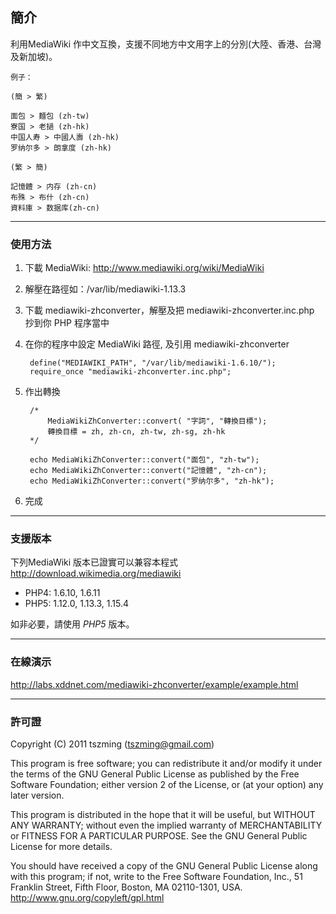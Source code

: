 ﻿簡介
----

利用MediaWiki 作中文互換，支援不同地方中文用字上的分別(大陸、香港、台灣及新加坡)。

```
例子：

(簡 > 繁)

面包 > 麵包 (zh-tw)
寮国 > 老撾 (zh-hk)
中国人寿 > 中國人壽 (zh-hk)
罗纳尔多 > 朗拿度 (zh-hk)

(繁 > 簡)

記憶體 > 内存 (zh-cn)
布殊 > 布什 (zh-cn)
資料庫 > 数据库(zh-cn)
```

----
### 使用方法

1. 下載 MediaWiki: http://www.mediawiki.org/wiki/MediaWiki

2. 解壓在路徑如：/var/lib/mediawiki-1.13.3

3. 下載 mediawiki-zhconverter，解壓及把 mediawiki-zhconverter.inc.php 抄到你 PHP 程序當中

4. 在你的程序中設定 MediaWiki 路徑, 及引用 mediawiki-zhconverter


        define("MEDIAWIKI_PATH", "/var/lib/mediawiki-1.6.10/");
        require_once "mediawiki-zhconverter.inc.php";


4. 作出轉換

        /*
            MediaWikiZhConverter::convert( "字詞", "轉換目標");  
            轉換目標 = zh, zh-cn, zh-tw, zh-sg, zh-hk
        */
        
        echo MediaWikiZhConverter::convert("面包", "zh-tw");
        echo MediaWikiZhConverter::convert("記憶體", "zh-cn");
        echo MediaWikiZhConverter::convert("罗纳尔多", "zh-hk");



5. 完成


----
### 支援版本

下列MediaWiki 版本已證實可以兼容本程式 http://download.wikimedia.org/mediawiki

 * PHP4: 1.6.10, 1.6.11
 * PHP5: 1.12.0, 1.13.3, 1.15.4

如非必要，請使用 *PHP5* 版本。

----
### 在線演示

http://labs.xddnet.com/mediawiki-zhconverter/example/example.html


----
### 許可證

Copyright (C) 2011 tszming (tszming@gmail.com)

This program is free software; you can redistribute it and/or modify
it under the terms of the GNU General Public License as published by
the Free Software Foundation; either version 2 of the License, or
(at your option) any later version.

This program is distributed in the hope that it will be useful,
but WITHOUT ANY WARRANTY; without even the implied warranty of
MERCHANTABILITY or FITNESS FOR A PARTICULAR PURPOSE. See the
GNU General Public License for more details.

You should have received a copy of the GNU General Public License along
with this program; if not, write to the Free Software Foundation, Inc.,
51 Franklin Street, Fifth Floor, Boston, MA  02110-1301, USA.
http://www.gnu.org/copyleft/gpl.html